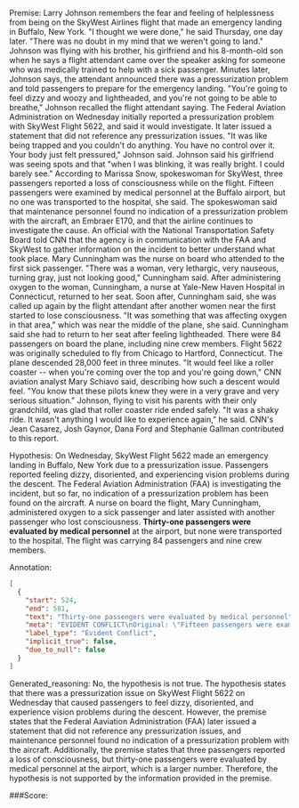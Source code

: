 
Premise:
Larry Johnson remembers the fear and feeling of helplessness from being on the SkyWest Airlines flight that made an emergency landing in Buffalo, New York. "I thought we were done," he said Thursday, one day later. "There was no doubt in my mind that we weren't going to land." Johnson was flying with his brother, his girlfriend and his 8-month-old son when he says a flight attendant came over the speaker asking for someone who was medically trained to help with a sick passenger. Minutes later, Johnson says, the attendant announced there was a pressurization problem and told passengers to prepare for the emergency landing. "You're going to feel dizzy and woozy and lightheaded, and you're not going to be able to breathe," Johnson recalled the flight attendant saying. The Federal Aviation Administration on Wednesday initially reported a pressurization problem with SkyWest Flight 5622, and said it would investigate. It later issued a statement that did not reference any pressurization issues. "It was like being trapped and you couldn't do anything. You have no control over it. Your body just felt pressured," Johnson said. Johnson said his girlfriend was seeing spots and that "when I was blinking, it was really bright. I could barely see." According to Marissa Snow, spokeswoman for SkyWest, three passengers reported a loss of consciousness while on the flight. Fifteen passengers were examined by medical personnel at the Buffalo airport, but no one was transported to the hospital, she said. The spokeswoman said that maintenance personnel found no indication of a pressurization problem with the aircraft, an Embraer E170, and that the airline continues to investigate the cause. An official with the National Transportation Safety Board told CNN that the agency is in communication with the FAA and SkyWest to gather information on the incident to better understand what took place. Mary Cunningham was the nurse on board who attended to the first sick passenger. "There was a woman, very lethargic, very nauseous, turning gray, just not looking good," Cunningham said. After administering oxygen to the woman, Cunningham, a nurse at Yale-New Haven Hospital in Connecticut, returned to her seat. Soon after, Cunningham said, she was called up again by the flight attendant after another women near the first started to lose consciousness. "It was something that was affecting oxygen in that area," which was near the middle of the plane, she said. Cunningham said she had to return to her seat after feeling lightheaded. There were 84 passengers on board the plane, including nine crew members. Flight 5622 was originally scheduled to fly from Chicago to Hartford, Connecticut. The plane descended 28,000 feet in three minutes. "It would feel like a roller coaster -- when you're coming over the top and you're going down," CNN aviation analyst Mary Schiavo said, describing how such a descent would feel. "You know that these pilots knew they were in a very grave and very serious situation." Johnson, flying to visit his parents with their only grandchild, was glad that roller coaster ride ended safely. "It was a shaky ride. It wasn't anything I would like to experience again," he said. CNN's Jean Casarez, Josh Gaynor, Dana Ford and Stephanie Gallman contributed to this report.


Hypothesis:
On Wednesday, SkyWest Flight 5622 made an emergency landing in Buffalo, New York due to a pressurization issue. Passengers reported feeling dizzy, disoriented, and experiencing vision problems during the descent. The Federal Aviation Administration (FAA) is investigating the incident, but so far, no indication of a pressurization problem has been found on the aircraft. A nurse on board the flight, Mary Cunningham, administered oxygen to a sick passenger and later assisted with another passenger who lost consciousness. **Thirty-one passengers were evaluated by medical personnel** at the airport, but none were transported to the hospital. The flight was carrying 84 passengers and nine crew members.

Annotation:
```json
[
  {
    "start": 524,
    "end": 581,
    "text": "Thirty-one passengers were evaluated by medical personnel",
    "meta": "EVIDENT CONFLICT\nOriginal: \"Fifteen passengers were examined by medical personnel...\"\nGenerative: \"Thirty-one passengers were evaluated by medical personnel...\"",
    "label_type": "Evident Conflict",
    "implicit_true": false,
    "due_to_null": false
  }
]
```

Generated_reasoning:
No, the hypothesis is not true. The hypothesis states that there was a pressurization issue on SkyWest Flight 5622 on Wednesday that caused passengers to feel dizzy, disoriented, and experience vision problems during the descent. However, the premise states that the Federal Aaviation Administration (FAA) later issued a statement that did not reference any pressurization issues, and maintenance personnel found no indication of a pressurization problem with the aircraft. Additionally, the premise states that three passengers reported a loss of consciousness, but thirty-one passengers were evaluated by medical personnel at the airport, which is a larger number. Therefore, the hypothesis is not supported by the information provided in the premise.

###Score:
